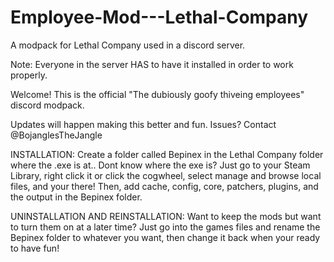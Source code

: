 # Employee-Mod---Lethal-Company
A modpack for Lethal Company used in a discord server.

Note: Everyone in the server HAS to have it installed in order to work properly.

Welcome! This is the official "The dubiously goofy thiveing employees" discord modpack.

Updates will happen making this better and fun. Issues? Contact @BojanglesTheJangle


INSTALLATION: Create a folder called Bepinex in the Lethal Company folder where the .exe is at..
Dont know where the exe is? Just go to your Steam Library, right click it or click the cogwheel, select manage and browse local files, and your there!
Then, add cache, config, core, patchers, plugins, and the output in the Bepinex folder.

UNINSTALLATION AND REINSTALLATION: Want to keep the mods but want to turn them on at a later time? Just go into the games files and rename the Bepinex folder to whatever you want, then change it back when your ready to have fun!
